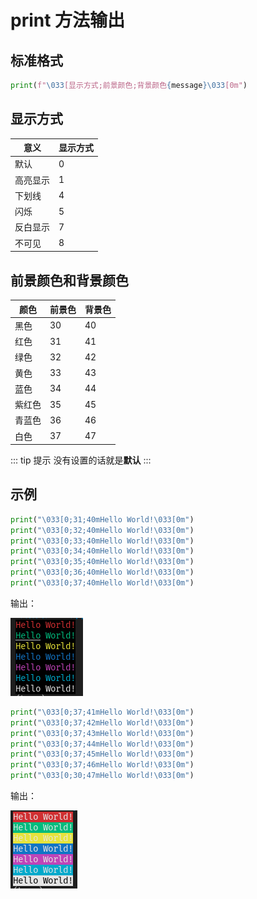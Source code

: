 # print 方法输出

## 标准格式

```py
print(f"\033[显示方式;前景颜色;背景颜色{message}\033[0m")
```

## 显示方式

|意义|显示方式|
|-----|-----|
|默认|0|
|高亮显示|1|
|下划线|4|
|闪烁|5|
|反白显示|7|
|不可见|8|

## 前景颜色和背景颜色

|颜色|前景色|背景色|
|-----|-----|-----|
|黑色	|30	|40|
|红色	|31	|41|
|绿色	|32	|42|
|黄色	|33	|43|
|蓝色	|34	|44|
|紫红色	|35	|45|
|青蓝色	|36	|46|
|白色	|37	|47|

::: tip 提示
没有设置的话就是**默认**
:::

## 示例

```py
print("\033[0;31;40mHello World!\033[0m")
print("\033[0;32;40mHello World!\033[0m")
print("\033[0;33;40mHello World!\033[0m")
print("\033[0;34;40mHello World!\033[0m")
print("\033[0;35;40mHello World!\033[0m")
print("\033[0;36;40mHello World!\033[0m")
print("\033[0;37;40mHello World!\033[0m")
```

输出：

![前景色输出示例](assets/images/前景色输出示例.png)

```py
print("\033[0;37;41mHello World!\033[0m")
print("\033[0;37;42mHello World!\033[0m")
print("\033[0;37;43mHello World!\033[0m")
print("\033[0;37;44mHello World!\033[0m")
print("\033[0;37;45mHello World!\033[0m")
print("\033[0;37;46mHello World!\033[0m")
print("\033[0;30;47mHello World!\033[0m")
```

输出：

![背景色输出示例](assets/images/背景色输出示例.png)

